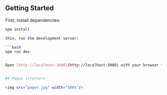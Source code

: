 ## Getting Started

First, install dependencies:

```bash
npm install

thin, run the development server:

```bash
npm run dev


Open [http://localhost:3000](http://localhost:3000) with your browser to see the result.


## Pages structure

<img src="pages.jpg" width="100%"/>

